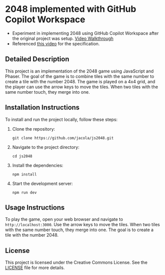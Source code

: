 # 2048 implemented with GitHub Copilot Workspace

* Experiment in implementing 2048 using GitHub Copilot Workspace after the original project was setup. [Video Walkthrough](https://youtu.be/1Ew7Zwn3aYM)
* Referenced [this video](https://www.youtube.com/watch?v=Hhui9dZH-cY) for the specification.

## Detailed Description

This project is an implementation of the 2048 game using JavaScript and Phaser. The goal of the game is to combine tiles with the same number to create a tile with the number 2048. The game is played on a 4x4 grid, and the player can use the arrow keys to move the tiles. When two tiles with the same number touch, they merge into one.

## Installation Instructions

To install and run the project locally, follow these steps:

1. Clone the repository:
   ```
   git clone https://github.com/jacola/js2048.git
   ```
2. Navigate to the project directory:
   ```
   cd js2048
   ```
3. Install the dependencies:
   ```
   npm install
   ```
4. Start the development server:
   ```
   npm run dev
   ```

## Usage Instructions

To play the game, open your web browser and navigate to `http://localhost:3000`. Use the arrow keys to move the tiles. When two tiles with the same number touch, they merge into one. The goal is to create a tile with the number 2048.

## License

This project is licensed under the Creative Commons License. See the [LICENSE](LICENSE) file for more details.
